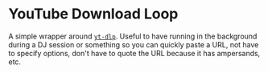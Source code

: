 # YouTube Download Loop

A simple wrapper around [`yt-dlp`](https://github.com/yt-dlp/yt-dlp).  Useful to have running in the background during a DJ session or something so you can quickly paste a URL, not have to specify options, don't have to quote the URL because it has ampersands, etc.
